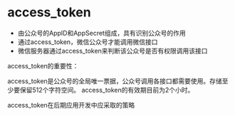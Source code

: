 # access_token
- 由公众号的AppID和AppSecret组成，具有识别公众号的作用
- 通过access_token，微信公众号才能调用微信接口
- 微信服务器通过access_token来判断该公众号是否有权限调用该接口

access_token的重要性：

access_token是公众号的全局唯一票据，公众号调用各接口都需要使用。存储至少要保留512个字符空间。
access_token的有效期目前为2个小时。

access_token在后期应用开发中应采取的策略